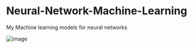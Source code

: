 # Neural-Network-Machine-Learning
My Machine learning models for neural networks 

![image](https://github.com/MakiniMakini/Neural-Network-Machine-Learning/assets/61656724/3c221254-ca01-4b76-b39a-f5b79efeda1d)
